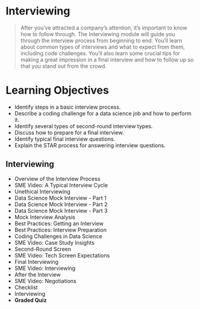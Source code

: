 # Interviewing
> After you’ve attracted a company’s attention, it’s important to know how to follow through. The Interviewing module will guide you through the interview process from beginning to end. You’ll learn about common types of interviews and what to expect from them, including code challenges. You’ll also learn some crucial tips for making a great impression in a final interview and how to follow up so that you stand out from the crowd.
# Learning Objectives
- Identify steps in a basic interview process.
- Describe a coding challenge for a data science job and how to perform it.
- Identify several types of second-round interview types.
- Discuss how to prepare for a final interview.
- Identify typical final interview questions.
- Explain the STAR process for answering interview questions.
## Interviewing
- Overview of the Interview Process
- SME Video: A Typical Interview Cycle
- Unethical Interviewing
- Data Science Mock Interview - Part 1
- Data Science Mock Interview - Part 2
- Data Science Mock Interview - Part 3
- Mock Interview Analysis
- Best Practices: Getting an Interview
- Best Practices: Interview Preparation
- Coding Challenges in Data Science
- SME Video: Case Study Insights
- Second-Round Screen
- SME Video: Tech Screen Expectations
- Final Interviewing
- SME Video: Interviewing
- After the Interview
- SME Video: Negotiations
- Checklist
- Interviewing
- **Graded Quiz**
